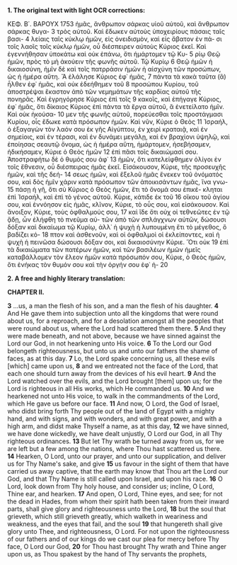 **1. The original text with light OCR corrections:**

ΚΕΦ. Β΄. ΒΑΡΟΥΧ 1753
ἡμᾶς, ἄνθρωπον σάρκας υἱοῦ αὐτοῦ, καὶ ἄνθρωπον σάρκας θυγα- 3
τρὸς αὐτοῦ. Καὶ ἔδωκεν αὐτοὺς ὑποχειρίους πάσαις ταῖς βασι- 4
λείαις ταῖς κύκλῳ ἡμῶν, εἰς ὀνειδισμὸν, καὶ εἰς ἄβατον ἐν πά-
σι τοῖς λαοῖς τοῖς κύκλῳ ἡμῶν, οὗ διέσπειρεν αὐτοὺς Κύριος ἐκεῖ.
Καὶ ἐγεννήθησαν ὑποκάτω καὶ οὐκ ἐπάνω, ὅτι ἡμάρτομεν τῷ Κυ- 5
ρίῳ Θεῷ ἡμῶν, πρὸς τὸ μὴ ἀκούειν τῆς φωνῆς αὐτοῦ. Τῷ Κυρίῳ 6
Θεῷ ἡμῶν ἡ δικαιοσύνη, ἡμῖν δὲ καὶ τοῖς πατρράσιν ἡμῶν ἡ αἰσχύνη
τῶν προσώπων, ὡς ἡ ἡμέρα αὕτη. Ἄ ἐλάλησε Κύριος ἐφ᾽ ἡμᾶς, 7
πάντα τὰ κακὰ ταῦτα (ἃ) ἦλθεν ἐφ᾽ ἡμᾶς, καὶ οὐκ ἐδεήθημεν τοῦ 8
προσώπου Κυρίου, τοῦ ἀποστρέψαι ἕκαστον ἀπὸ τῶν νεμημάτων
τῆς καρδίας αὐτοῦ τῆς πονηρᾶς. Καὶ ἐγρηγόρησε Κύριος ἐπὶ τοῖς 9
κακοῖς, καὶ ἐπήγαγε Κύριος, ἐφ᾽ ἡμᾶς, ὅτι δίκαιος Κύριος ἐπὶ
πάντα τὰ ἔργα αὐτοῦ, ἃ ἐνετείλατο ἡμῖν. Καὶ οὐκ ἠκούσα- 10
μεν τῆς φωνῆς αὐτοῦ, πορεύεσθαι τοῖς προστάγμασι Κυρίου,
οἷς ἔδωκε κατὰ πρόσωπον ἡμῶν. Καὶ νῦν, Κύριε ὁ Θεὸς 11
Ἰσραήλ, ὁ ἐξαγαγὼν τὸν λαόν σου ἐκ γῆς Αἰγύπτου, ἐν χειρὶ
κραταιᾷ, καὶ ἐν σημείοις, καὶ ἐν τέρασι, καὶ ἐν δυνάμει μεγάλῃ,
καὶ ἐν βραχίονι ὑψηλῷ, καὶ ἐποίησας σεαυτῷ ὄνομα, ὡς ἡ ἡμέρα
αὕτη, ἡμάρτομεν, ἠσεβήσαμεν, ἠδικήσαμεν, Κύριε ὁ Θεὸς ἡμῶν 12
ἐπὶ πᾶσι τοῖς δικαιώμασί σου. Ἀποστραφήτω δὲ ὁ θυμός σου ἀφ᾽ 13
ἡμῶν, ὅτι κατελείφθημεν ὀλίγοι ἐν τοῖς ἔθνεσιν, οὗ διέσπειρας
ἡμᾶς ἐκεῖ. Εἰσάκουσον, Κύριε, τῆς προσευχῆς ἡμῶν, καὶ τῆς δεή- 14
σεως ἡμῶν, καὶ ἔξελοῦ ἡμᾶς ἕνεκεν τοῦ ὀνόματός σου, καὶ δὸς
ἡμῖν χάριν κατὰ πρόσωπον τῶν ἀποικισάντων ἡμᾶς, ἵνα γνω- 15
πάσῃ ἡ γῆ, ὅτι σὺ Κύριος ὁ Θεὸς ἡμῶν, ἔτι τὸ ὄνομά σου ἐπικέ-
κληται ἐπὶ Ἰσραήλ, καὶ ἐπὶ τὸ γένος αὐτοῦ. Κύριε, κάτιδε ἐκ τοῦ 16
οἴκου τοῦ ἁγίου σου, καὶ ἐννόησον εἰς ἡμᾶς, κλῖνον, Κύριε, τὸ οὖς
σου, καὶ εἰσάκουσον. Καὶ ἄνοιξον, Κύριε, τοὺς ὀφθαλμούς σου, 17
καὶ ἴδε ὅτι οὐχ οἱ τεθνεῶτες ἐν τῷ ᾅδῃ, ὧν ἐλήφθη τὸ πνεῦμα αὐ-
τῶν ἀπὸ τῶν σπλάγχνων αὐτῶν, δώσουσι δόξαν καὶ δικαίωμα τῷ
Κυρίῳ, ἀλλ᾽ ἡ ψυχὴ ἡ λυπουμένη ἔτι τὸ μέγεθος, ὃ βαδίζει κό- 18
πτον καὶ ἀσθενοῦν, καὶ οἱ ὀφθαλμοὶ οἱ ἐκλείποντες, καὶ ἡ ψυχὴ
ἡ πεινῶσα δώσουσι δόξαν σοι, καὶ δικαιοσύνην Κύριε. Ὅτι οὐκ 19
ἐπὶ τὰ δικαιώματα τῶν πατέρων ἡμῶν, καὶ τῶν βασιλέων ἡμῶν
ἡμεῖς καταβάλλομεν τὸν ἔλεον ἡμῶν κατὰ πρόσωπόν σου, Κύριε,
ὁ Θεὸς ἡμῶν, ὅτι ἐνήκας τὸν θυμόν σου καὶ τὴν ὀργήν σου ἐφ᾽ ἡ- 20

**2. A free and highly literary translation:**

**CHAPTER II.**

**3** ...us, a man the flesh of his son, and a man the flesh of his daughter.
**4** And He gave them into subjection unto all the kingdoms that were round about us, for a reproach, and for a desolation amongst all the peoples that were round about us, where the Lord had scattered them there.
**5** And they were made beneath, and not above, because we have sinned against the Lord our God, in not hearkening unto His voice.
**6** To the Lord our God belongeth righteousness, but unto us and unto our fathers the shame of faces, as at this day.
**7** Lo, the Lord spake concerning us, all these evils [which] came upon us,
**8** and we entreated not the face of the Lord, that each one should turn away from the devices of his evil heart.
**9** And the Lord watched over the evils, and the Lord brought [them] upon us; for the Lord is righteous in all His works, which He commanded us.
**10** And we hearkened not unto His voice, to walk in the commandments of the Lord, which He gave us before our face.
**11** And now, O Lord, the God of Israel, who didst bring forth Thy people out of the land of Egypt with a mighty hand, and with signs, and with wonders, and with great power, and with a high arm, and didst make Thyself a name, as at this day,
**12** we have sinned, we have done wickedly, we have dealt unjustly, O Lord our God, in all Thy righteous ordinances.
**13** But let Thy wrath be turned away from us, for we are left but a few among the nations, where Thou hast scattered us there.
**14** Hearken, O Lord, unto our prayer, and unto our supplication, and deliver us for Thy Name's sake, and give
**15** us favour in the sight of them that have carried us away captive, that the earth may know that Thou art the Lord our God, and that Thy Name is still called upon Israel, and upon his race.
**16** O Lord, look down from Thy holy house, and consider us; incline, O Lord, Thine ear, and hearken.
**17** And open, O Lord, Thine eyes, and see; for not the dead in Hades, from whom their spirit hath been taken from their inward parts, shall give glory and righteousness unto the Lord,
**18** but the soul that grieveth, which still grieveth greatly, which walketh in weariness and weakness, and the eyes that fail, and the soul
**19** that hungereth shall give glory unto Thee, and righteousness, O Lord. For not upon the righteousness of our fathers and of our kings do we cast our plea for mercy before Thy face, O Lord our God,
**20** for Thou hast brought Thy wrath and Thine anger upon us, as Thou spakest by the hand of Thy servants the prophets,